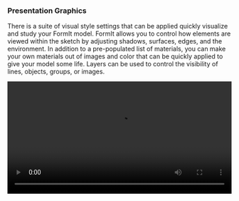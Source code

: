 ### Presentation Graphics

There is a suite of visual style settings that can be applied quickly visualize and study your FormIt model. FormIt allows you to control how elements are viewed within the sketch by adjusting shadows, surfaces, edges, and the environment. In addition to a pre-populated list of materials, you can make your own materials out of images and color that can be quickly applied to give your model some life. Layers can be used to control the visibility of lines, objects, groups, or images. 


<video width="100%" controls>
  <source src="Videos/Presentation Graphics.mp4" type="video/mp4">
</video>
